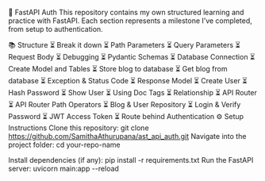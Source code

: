 🚀 FastAPI Auth
This repository contains my own structured learning and practice with FastAPI.
Each section represents a milestone I’ve completed, from setup to authentication.

📚 Structure
⏳ Break it down
⏳ Path Parameters
⏳ Query Parameters
⏳ Request Body
⏳ Debugging
⏳ Pydantic Schemas
⏳ Database Connection
⏳ Create Model and Tables
⏳ Store blog to database
⏳ Get blog from database
⏳ Exception & Status Code
⏳ Response Model
⏳ Create User
⏳ Hash Password
⏳ Show User
⏳ Using Doc Tags
⏳ Relationship
⏳ API Router
⏳ API Router Path Operators
⏳ Blog & User Repository
⏳ Login & Verify Password
⏳ JWT Access Token
⏳ Route behind Authentication
⚙️ Setup Instructions
Clone this repository:
git clone https://github.com/SamithaAthurupana/ast_api_auth.git
Navigate into the project folder:
cd your-repo-name

Install dependencies (if any):
  pip install -r requirements.txt
Run the FastAPI server:
uvicorn main:app --reload

